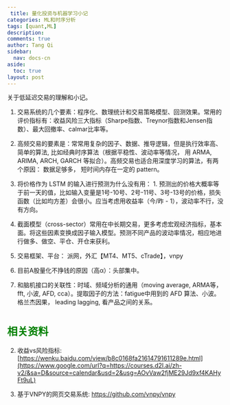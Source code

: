 ```yaml
---
 title: 量化投资与机器学习小记
categories: ML和时序分析
tags: [quant,ML]
description: 
comments: true
author: Tang Qi
sidebar:
  nav: docs-cn
aside:
  toc: true
layout: post
---
```


关于低延迟交易的理解和小记。

<!--more-->

1. 交易系统的几个要素：程序化、数理统计和交易策略模型、回测效果。常用的评价指标有：收益风险三大指标（Sharpe指数、Treynor指数和Jensen指数）、最大回撤率、calmar比率等。

1. 高频交易的要素是：常常用复杂的因子、数据、推导逻辑，但是执行效率高、简单的算法, 比如经典时序算法（根据平稳性、波动率等情况， 用 ARMA, ARIMA, ARCH, GARCH 等拟合）。高频交易也适合用深度学习的算法，有两个原因： 数据足够多， 短时间内存在一定的 pattern。
2. 将价格作为 LSTM 的输入进行预测为什么没有用： 1.  预测出的价格大概率等于前一天的值，比如输入变量是1号-10号、2号-11号、3号-13号的价格，损失函数（比如均方差）会很小。应当考虑用收益率（今/昨 - 1），波动率不行，没有方向。
3. 截面模型（cross-sector）常用在中长期交易，更多考虑宏观经济指标，基本面。将这些因素变换成因子输入模型。预测不同产品的波动率情况，相应地进行做多、做空、平仓、开仓来获利。
4. 交易框架、平台：  派网，外汇【MT4、MT5、cTrade】，vnpy
5. 目前A股量化不挣钱的原因（高α）：头部集中。
6. 和脑机接口的关联性：时域、频域分析的通用（moving average, ARMA等， fft, 小波, AFD, cca）。提取因子的方法：fatigue中用到的 AFD 算法、小波。格兰杰因果， leading lagging, 看产品之间的关系。

# <font face="黑体" color=green size=5>相关资料</font>

2.  收益vs风险指标:
    [https://wenku.baidu.com/view/b8c0168fa21614791611289e.html](https://www.google.com/url?q=https://courses.d2l.ai/zh-v2/&sa=D&source=calendar&usd=2&usg=AOvVaw2fjME29Jd9xf4KAHyFt9uL)
    
3.  基于VNPY的网页交易系统:
    https://github.com/vnpy/vnpy
